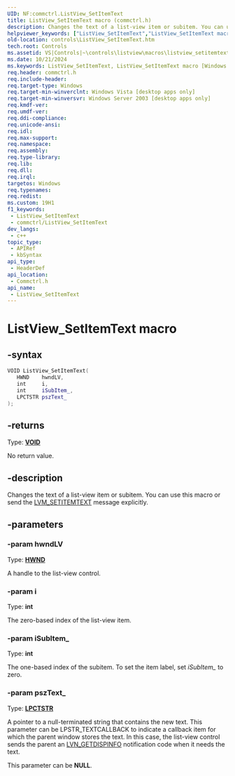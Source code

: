 ```yaml
---
UID: NF:commctrl.ListView_SetItemText
title: ListView_SetItemText macro (commctrl.h)
description: Changes the text of a list-view item or subitem. You can use this macro or send the LVM_SETITEMTEXT message explicitly.
helpviewer_keywords: ["ListView_SetItemText","ListView_SetItemText macro [Windows Controls]","_win32_ListView_SetItemText","_win32_ListView_SetItemText_cpp","commctrl/ListView_SetItemText","controls.ListView_SetItemText","controls._win32_ListView_SetItemText"]
old-location: controls\ListView_SetItemText.htm
tech.root: Controls
ms.assetid: VS|Controls|~\controls\listview\macros\listview_setitemtext.htm
ms.date: 10/21/2024
ms.keywords: ListView_SetItemText, ListView_SetItemText macro [Windows Controls], _win32_ListView_SetItemText, _win32_ListView_SetItemText_cpp, commctrl/ListView_SetItemText, controls.ListView_SetItemText, controls._win32_ListView_SetItemText
req.header: commctrl.h
req.include-header: 
req.target-type: Windows
req.target-min-winverclnt: Windows Vista [desktop apps only]
req.target-min-winversvr: Windows Server 2003 [desktop apps only]
req.kmdf-ver: 
req.umdf-ver: 
req.ddi-compliance: 
req.unicode-ansi: 
req.idl: 
req.max-support: 
req.namespace: 
req.assembly: 
req.type-library: 
req.lib: 
req.dll: 
req.irql: 
targetos: Windows
req.typenames: 
req.redist: 
ms.custom: 19H1
f1_keywords:
 - ListView_SetItemText
 - commctrl/ListView_SetItemText
dev_langs:
 - c++
topic_type:
 - APIRef
 - kbSyntax
api_type:
 - HeaderDef
api_location:
 - Commctrl.h
api_name:
 - ListView_SetItemText
---
```

# ListView_SetItemText macro

## -syntax

```cpp
VOID ListView_SetItemText(
   HWND    hwndLV,
   int     i,
   int     iSubItem_,
   LPCTSTR pszText_
);
```

## -returns

Type: **[VOID](/windows/desktop/winprog/windows-data-types)**

No return value.

## -description

Changes the text of a list-view item or subitem. You can use this macro or send the <a href="/windows/desktop/Controls/lvm-setitemtext">LVM_SETITEMTEXT</a> message explicitly.

## -parameters

### -param hwndLV

Type: <b><a href="/windows/desktop/WinProg/windows-data-types">HWND</a></b>

A handle to the list-view control.

### -param i

Type: <b>int</b>

The zero-based index of the list-view item.

### -param iSubItem_

Type: <b>int</b>

The one-based index of the subitem. To set the item label, set <i>iSubItem_</i> to zero.

### -param pszText_

Type: <b><a href="/windows/desktop/WinProg/windows-data-types">LPCTSTR</a></b>

A pointer to a null-terminated string that contains the new text. This parameter can be LPSTR_TEXTCALLBACK to indicate a callback item for which the parent window stores the text. In this case, the list-view control sends the parent an <a href="/windows/desktop/Controls/lvn-getdispinfo">LVN_GETDISPINFO</a> notification code when it needs the text.

This parameter can be <b>NULL</b>.

